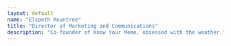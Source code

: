 ```yaml
---
layout: default
name: "Elspeth Rountree"
title: "Director of Marketing and Communications"
description: "Co-founder of Know Your Meme, obsessed with the weather."
---
```

